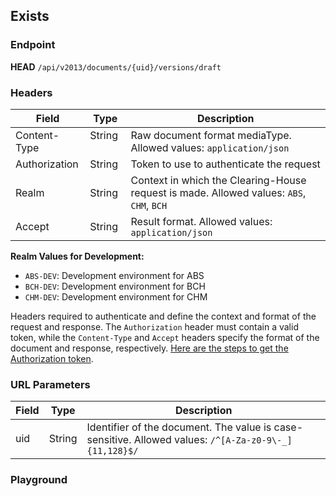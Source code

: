 ## Exists

### Endpoint

**HEAD** `/api/v2013/documents/{uid}/versions/draft`


### Headers

| Field            | Type    | Description                                                                       |
| ---------------- | ------- | --------------------------------------------------------------------------------- |
| Content-Type     | String &nbsp;&nbsp;  | Raw document format mediaType. Allowed values: `application/json`                 |
| Authorization    | String  | Token to use to authenticate the request                                          |
| Realm            | String  | Context in which the Clearing-House request is made. Allowed values: `ABS`, `CHM`, `BCH` |
| Accept           | String  | Result format. Allowed values: `application/json`                                 |

**Realm Values for Development:**
- `ABS-DEV`: Development environment for ABS
- `BCH-DEV`: Development environment for BCH
- `CHM-DEV`: Development environment for CHM


Headers required to authenticate and define the context and format of the request and response. The `Authorization` header must contain a valid token, while the `Content-Type` and `Accept` headers specify the format of the document and response, respectively. [Here are the steps to get the Authorization token](/user/authentication).


### URL Parameters

| Field     | Type   | Description                                                                                      |
| --------- | ------ | ------------------------------------------------------------------------------------------------ |
| uid       | String | Identifier of the document. The value is case-sensitive. Allowed values: `/^[A-Za-z0-9\-_]{11,128}$/` |


### Playground

<SwaggerUI :swaggerSpecs="swaggerExistsSpecs" />